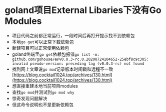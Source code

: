 # goland项目External Libaries下没有Go Modules

- 项目代码之前都正常运行，一段时间后再打开提示找不到依赖包
- 本地`go get`可以正常下载依赖包
- 新建项目可以正常使用依赖包
- goland终端里`go get`依赖包报错`go list -m: github.com/gohouse/e@v0.0.3-rc.0.20200724104652-25ebf8c9c305: invalid pseudo-version: preceding tag (v0.0.3-rc) not found`
- 找到网上文章说`go mod`记录版本时间戳和远程不一致[https://blog.cocktail1024.top/archives/130.html](https://blog.cocktail1024.top/archives/130.html)
- 想直接重建本地当前项目modules
- 查找`go mod`并测试到`go mod why`
- 惊奇发现问题解决
- 但这命令说明也不是更新依赖包
